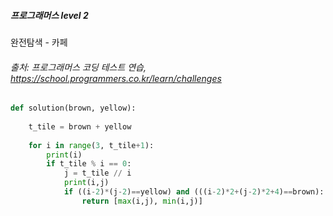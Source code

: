 ##### 프로그래머스 level 2
완전탐색 - 카페
###### 출처: 프로그래머스 코딩 테스트 연습, https://school.programmers.co.kr/learn/challenges
```python
def solution(brown, yellow):
    
    t_tile = brown + yellow
    
    for i in range(3, t_tile+1):
        print(i)
        if t_tile % i == 0:
            j = t_tile // i
            print(i,j)
            if ((i-2)*(j-2)==yellow) and (((i-2)*2+(j-2)*2+4)==brown):
                return [max(i,j), min(i,j)]
```
